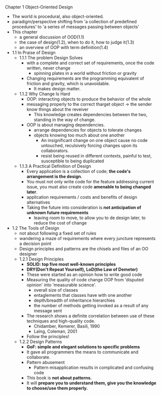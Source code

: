 Chapter 1 Object-Oriented Design
- The world is procedural, also object-oriented.
- paradigm/perspective shifting from 'a collection of predefined procedures' to 'a series of messages passing between objects'
- This chapter
   - a general discussion of OOD(1.1)
   - the case of design(1.2), when to do it, how to judge it(1.3)
   - an overview of OOP with term definition(1.4)
- 1.1 In Praise of Design
   - 1.1.1 The problem Design Solves
      - with a complete and correct set of requirements, once the code written, never change
         - spinning plates in a world without friction or gravity
      - Changing requirements are the programming equivalent of friction and gravity, which is unavoidable.
         - It makes design matter.
   - 1.1.2 Why Change Is Hard
      - OOP: interacting objects to produce the behavior of the whole
      - messaging properly to the correct tharget object -> the sender know things about the reveiver
         - This knowledge creates dependencies between the two, standing in the way of change.
      - OOP is about managing dependencies.
         - arrange dependencies for objects to tolerate changes
         - objects knowing too much about one another
            - An insignificant change on one object cause no code untouched, reculsively forcing changes upon its collaborators.
            - resist being reused in different contexts, painful to test, susceptible to being duplicated
   - 1.1.3 A Practical Definition of Design
      - Every application is a collection of code; **the code's arrangement is the design**.
      - You must not only write code for the feature addressing current issue, you must also create code **amenable to being changed later**.
      - application requirements / costs and benefits of design alternatives
      - Taking the future into consideration is **not anticipation of unknown future requirements**
         - leaving room to move, to allow you to de design later, to reduce the cost of change
- 1.2 The Tools of Design
   - not about following a fixed set of rules
   - wandering a maze of requirements where every juncture represents a decision point
   - Design principles and patterns are the chisels and files of an OO designer
   - 1.2.1 Design Principles
      - **SOLID: top five most well-known principles**
      - **DRY(Don't Repeat Yourself), LoD(the Law of Demeter)**
	  - These were started as an opinion how to write good code
	  - Measuring the quality of code change OOP from 'disputed opinion' into 'measurable science'.
		  - overall size of classes
		  - entaglements that classes have with one another
		  - depth/breadth of inheritance hierarchies
		  - the number of  methods getting invoked as a result of any message sent
	  - The research shows a definite correlation between use of these techniques and high-quality code.
		  - Chidamber, Kemerer, Basili, 1990
		  - Laing, Coleman, 2001
	  - Follow the principles!
   - 1.2.2 Design Patterns
      - **GoF: simple and elegant solutions to specific problems**
      - It gave all programmers the means to communicate and collaborate.
      - Pattern abusement
		- Pattern misapplication results in complicated and confusing code
	  - This book is **not about patterns.**
	  - It will **prepare you to understand them, give you the knowledge to choose/use them properly.**
